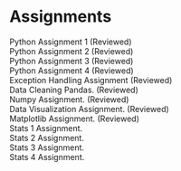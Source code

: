 # Assignments
Python Assignment 1 (Reviewed) <br />
Python Assignment 2 (Reviewed) <br />
Python Assignment 3 (Reviewed) <br />
Python Assignment 4 (Reviewed) <br />
Exception Handling Assignment (Reviewed) <br />
Data Cleaning Pandas. (Reviewed) <br />
Numpy Assignment. (Reviewed) <br />
Data Visualization Assignment. (Reviewed) <br />
Matplotlib Assignment. (Reviewed) <br />
Stats 1 Assignment. <br />
Stats 2 Assignment. <br />
Stats 3 Assignment. <br />
Stats 4 Assignment. 
